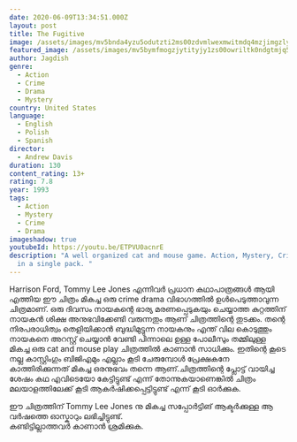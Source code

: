 ```yaml
---
date: 2020-06-09T13:34:51.000Z
layout: post
title: The Fugitive
image: /assets/images/mv5bnda4yzu5odutzti2ms00zdvmlwexmwitmdq4mzjimgzlyzrixkeyxkfqcgdeqxvyotc5mdi5nje-._v1_ql50_sy996_cr0-0-1776-996_al_.jpg
featured_image: /assets/images/mv5bymfmogzjytityjy1zs00owriltk0ndgtmjq5mzbkywe2ywe0xkeyxkfqcgdeqxvynju0otq0oty-._v1_ql50_.jpg
author: Jagdish
genre:
  - Action
  - Crime
  - Drama
  - Mystery
country: United States
language:
  - English
  - Polish
  - Spanish
director:
  - Andrew Davis
duration: 130
content_rating: 13+
rating: 7.8
year: 1993
tags:
  - Action
  - Mystery
  - Crime
  - Drama
imageshadow: true
youtubeId: https://youtu.be/ETPVU0acnrE
description: "A well organized cat and mouse game. Action, Mystery, Crime, Drama
  in a single pack. "
---
```

Harrison Ford, Tommy Lee Jones എന്നിവർ പ്രധാന കഥാപാത്രങ്ങൾ ആയി എത്തിയ ഈ ചിത്രം മികച്ച ഒരു crime drama വിഭാഗത്തിൽ ഉൾപെടുത്താവുന്ന ചിത്രമാണ്.
ഒരു ദിവസം നായകന്റെ ഭാര്യ മരണപ്പെടുകയും ചെയ്യാത്ത കുറ്റത്തിന് നായകൻ ശിക്ഷ അനുഭവിക്കേണ്ടി വരുന്നതും ആണ് ചിത്രത്തിന്റെ തുടക്കം. തന്റെ നിരപരാധിത്വം തെളിയിക്കാൻ ബുദ്ധിമുട്ടുന്ന നായകനും എന്ത് വില കൊടുത്തും നായകനെ അറസ്റ്റ് ചെയ്യാൻ വേണ്ടി പിന്നാലെ ഉള്ള പോലീസും തമ്മിലുള്ള മികച്ച ഒരു cat and mouse play ചിത്രത്തിൽ കാണാൻ സാധിക്കും.
ഇതിന്റെ കൂടെ നല്ല കാസ്റ്റിംഗും  ബിജിഎമും എല്ലാം കൂടി ചേരുമ്പോൾ പ്രേക്ഷകനേ കാത്തിരിക്കുന്നത് മികച്ച ഒരനുഭവം തന്നെ ആണ്.ചിത്രത്തിന്റെ പ്ലോട്ട് വായിച്ച ശേഷം കഥ എവിടെയോ കേട്ടിട്ടുണ്ട് എന്ന് തോന്നുകയാണെങ്കിൽ ചിത്രം മലയാളത്തിലേക്ക് കൂടി ആകർഷിക്കപ്പെട്ടിട്ടുണ്ട് എന്ന് കൂടി ഓർക്കുക. 

ഈ ചിത്രത്തിന് Tommy Lee Jones നു മികച്ച സപ്പോർട്ടിങ് ആക്ടർക്കുള്ള ആ വർഷത്തെ ഓസ്കാറും ലഭിച്ചിട്ടുണ്ട്.  
കണ്ടിട്ടില്ലാത്തവർ കാണാൻ ശ്രമിക്കുക.